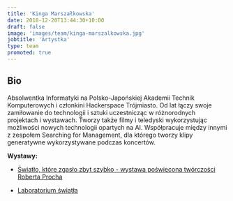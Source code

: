 ```yaml
---
title: 'Kinga Marszałkowska'
date: 2018-12-20T13:44:30+10:00
draft: false
image: 'images/team/kinga-marszalkowska.jpg'
jobtitle: 'Artystka'
type: team
promoted: true
---
```


## Bio

Absolwentka Informatyki na Polsko-Japońskiej Akademii Technik Komputerowych i członkini Hackerspace Trójmiasto. Od lat łączy swoje zamiłowanie do technologii i sztuki uczestnicząc w różnorodnych projektach i wystawach. Tworzy także filmy i teledyski wykorzystując możliwości nowych technologii opartych na AI. Współpracuje między innymi z zespołem Searching for Management, dla którego tworzy klipy generatywne wykorzystywane podczas koncertów.


**Wystawy:**

- [Światło, które zgasło zbyt szybko - wystawa poświęcona twórczości Roberta Procha](/wystawy/swiatlo-ktore-zgaslo)

- [Laboratorium światła](/wystawy/laboratorium-swiatla)